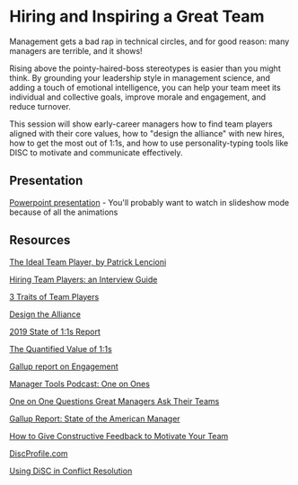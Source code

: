 # Hiring and Inspiring a Great Team

Management gets a bad rap in technical circles, and for good reason: many managers are terrible, and it shows!

Rising above the pointy-haired-boss stereotypes is easier than you might think. By grounding your leadership style in management science, and adding a touch of emotional intelligence, you can help your team meet its individual and collective goals, improve morale and engagement, and reduce turnover.

This session will show early-career managers how to find team players aligned with their core values, how to "design the alliance" with new hires, how to get the most out of 1:1s, and how to use personality-typing tools like DISC to motivate and communicate effectively.

## Presentation
[Powerpoint presentation](https://github.com/spetryjohnson/Talk---Hiring--Firing--and-Inspiring/blob/master/Hiring%2C%20Firing%2C%20and%20Inspiring.pptx) - You'll probably want to watch in slideshow mode because of all the animations

## Resources

[The Ideal Team Player, by Patrick Lencioni](https://www.amazon.com/Ideal-Team-Player-Recognize-Cultivate-ebook/dp/B01B6AEJJ0)

[Hiring Team Players: an Interview Guide](https://www.tablegroup.com/imo/media/doc/IdealTeamPlayerINTERVIEWQUESTIONS(11)singlepages.pdf)

[3 Traits of Team Players](https://business.linkedin.com/talent-solutions/blog/recruiting-tips/2017/the-3-traits-of-great-team-players-and-how-to-recruit-for-them)

[Design the Alliance](https://www.anneloehr.com/2017/12/14/managers-do-this-first/)

[2019 State of 1:1s Report](https://soapboxhq.com/state-of-one-on-ones-report)

[The Quantified Value of 1:1s](https://getlighthouse.com/blog/11-meetings-value-make-most/)

[Gallup report on Engagement](https://news.gallup.com/businessjournal/174197/managers-focus-performance-engagement.aspx)

[Manager Tools Podcast: One on Ones](https://www.manager-tools.com/2005/07/the-single-most-effective-management-tool-part-1)

[One on One Questions Great Managers Ask Their Teams](https://getlighthouse.com/blog/one-on-one-meeting-questions-great-managers-ask/)

[Gallup Report: State of the American Manager](https://www.gallup.com/services/182138/state-american-manager.aspx)

[How to Give Constructive Feedback to Motivate Your Team](https://getlighthouse.com/blog/give-constructive-feedback-motivate-improve/)

[DiscProfile.com](https://www.discprofile.com/)

[Using DiSC in Conflict Resolution](http://blog.extendeddisc.org/using-disc-in-conflict-resolution)

